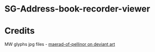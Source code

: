 # SG-Address-book-recorder-viewer


# Credits
MW glyphs jpg files - [maerad-of-pellinor on deviant art](https://www.deviantart.com/maerad-of-pellinor)